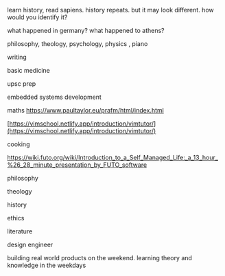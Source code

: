 learn history, read sapiens. history repeats. but it may look different. how would you identify it?

what happened in germany? what happened to athens?

philosophy, theology, psychology, physics , piano

writing

basic medicine

upsc prep

embedded systems development

maths
https://www.paultaylor.eu/prafm/html/index.html

[https://vimschool.netlify.app/introduction/vimtutor/](https://vimschool.netlify.app/introduction/vimtutor/)

cooking

https://wiki.futo.org/wiki/Introduction_to_a_Self_Managed_Life:_a_13_hour_%26_28_minute_presentation_by_FUTO_software

philosophy

theology

history

ethics

literature


design engineer

building real world products on the weekend.
learning theory and knowledge in the weekdays